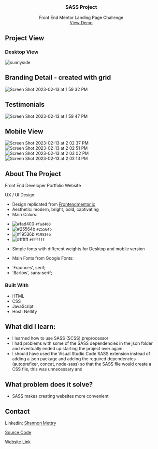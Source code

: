 
<!-- PROJECT-->
<br />
<div align="center">
  <a href="https://sunny-side-agency-rho.vercel.app/"  target="_blank">
  </a>

  <h3 align="center">SASS Project</h3>

  <p align="center">
    Front End Mentor Landing Page Challenge
    <br />
    <a href="https://sunny-side-agency-rho.vercel.app/"  target="_blank">View Demo</a>
  </p>
</div>





<!-- Project View -->
## Project View
<h3>Desktop View</h3>

![sunnyside](https://user-images.githubusercontent.com/61018008/218464618-d4fb1706-4ae4-4049-b7a7-0dbe63c4f7cb.png)
## Branding Detail - created with grid
![Screen Shot 2023-02-13 at 1 59 32 PM](https://user-images.githubusercontent.com/61018008/218464923-56b47eb2-1c34-49e4-854b-14b5cfd170f2.png)
## Testimonials
![Screen Shot 2023-02-13 at 1 59 47 PM](https://user-images.githubusercontent.com/61018008/218465122-bea27b4c-8649-4b64-8a4f-47670195eb29.png)

## Mobile View
![Screen Shot 2023-02-13 at 2 02 37 PM](https://user-images.githubusercontent.com/61018008/218465566-8300c7a5-400a-42c3-93fd-58958653dd62.png)
![Screen Shot 2023-02-13 at 2 02 51 PM](https://user-images.githubusercontent.com/61018008/218465567-a6b0d941-2550-4bf3-8669-2a539d258ad9.png)
![Screen Shot 2023-02-13 at 2 03 02 PM](https://user-images.githubusercontent.com/61018008/218465571-cb06ac51-56c3-4f79-b2e7-6205bcc4c494.png)
![Screen Shot 2023-02-13 at 2 03 13 PM](https://user-images.githubusercontent.com/61018008/218465572-32aac988-2ac3-47c3-8d75-705d435f1c19.png)


<!-- ABOUT THE PROJECT -->
## About The Project
Front End Developer Portfolio Website

UX / UI Design:
* Design replicated from <a href="https://www.frontendmentor.io/challenges/sunnyside-agency-landing-page-7yVs3B6ef">Frontendmentor.io</a>
* Aesthetic: modern, bright, bold, captivating
* Main Colors: 
- ![#fad400](https://placehold.co/15x15/fad400/fad400.png) `#fad400`
- ![#25564b](https://placehold.co/15x15/25564b/25564b.png) `#25564b`
- ![#19536b](https://placehold.co/15x15/19536b/19536b.png) `#19536b`
- ![#ffffff](https://placehold.co/15x15/ffffff/ffffff.png) `#ffffff`
* Simple fonts with different weights for Desktop and mobile version

* Main Fonts from Google Fonts: 
-  'Fraunces', serif;
-  'Barlow', sans-serif;



### Built With

* HTML
* CSS
* JavaScript
* Host: Netlify

## What did I learn:
* I learned how to use SASS (SCSS) preprocessor
* I had problems with some of the SASS dependencies in the json folder and eventually ended up starting the project over again.
* I should have used the Visual Studio Code SASS extension instead of adding a json package and adding the required dependencies (autoprefixer, concat, node-sass) so that the SASS file would create a CSS file, this was unnecessary and 

## What problem does it solve?
* SASS makes creating websites more convenient



<!-- CONTACT -->
## Contact

Linkedin: <a href="https://www.linkedin.com/in/shannon-mettry/"  target="_blank">Shannon Mettry</a>

<a href="https://github.com/ShannonIanthe/SunnySide-Agency"  target="_blank"> Source Code </a>

<a href="https://sunny-side-agency-rho.vercel.app/"  target="_blank">Website Link</a>




